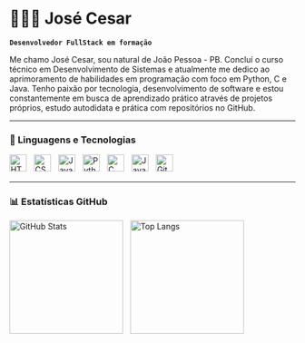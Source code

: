 # 👨🏻‍💻 José Cesar

**`Desenvolvedor FullStack em formação`**

Me chamo José Cesar, sou natural de João Pessoa - PB. Concluí o curso técnico em Desenvolvimento de Sistemas e atualmente me dedico ao aprimoramento de habilidades em programação com foco em Python, C e Java. Tenho paixão por tecnologia, desenvolvimento de software e estou constantemente em busca de aprendizado prático através de projetos próprios, estudo autodidata e prática com repositórios no GitHub.

---

### 🤖 Linguagens e Tecnologias

<img align="left" alt="HTML" title="HTML" width="30px" style="padding-right: 10px;" src="https://cdn.jsdelivr.net/gh/devicons/devicon@latest/icons/html5/html5-original.svg" />
<img align="left" alt="CSS" title="CSS" width="30px" style="padding-right: 10px;" src="https://cdn.jsdelivr.net/gh/devicons/devicon@latest/icons/css3/css3-original.svg" />
<img align="left" alt="JavaScript" title="JavaScript" width="30px" style="padding-right: 10px;" src="https://cdn.jsdelivr.net/gh/devicons/devicon@latest/icons/javascript/javascript-original.svg" />
<img align="left" alt="Python" title="Python" width="30px" style="padding-right: 10px;" src="https://cdn.jsdelivr.net/gh/devicons/devicon@latest/icons/python/python-original.svg" />
<img align="left" alt="C" title="C" width="30px" style="padding-right: 10px;" src="https://cdn.jsdelivr.net/gh/devicons/devicon@latest/icons/c/c-original.svg" />
<img align="left" alt="Java" title="Java" width="30px" style="padding-right: 10px;" src="https://cdn.jsdelivr.net/gh/devicons/devicon@latest/icons/java/java-original.svg" />
<img align="left" alt="Git" title="Git" width="30px" style="padding-right: 10px;" src="https://cdn.jsdelivr.net/gh/devicons/devicon@latest/icons/git/git-original.svg" />

<br/>
<br/>

---

### 📊 Estatísticas GitHub

<p>
  <img align="left" alt="GitHub Stats" height="200" style="padding-right: 10px;" src="https://github-readme-stats.vercel.app/api?username=cesarsilva090&show_icons=true&theme=tokyonight&include_all_commits=true&locale=pt-br" />

  <img align="left" alt="Top Langs" height="200" src="https://github-readme-stats.vercel.app/api/top-langs/?username=cesarsilva090&theme=tokyonight&layout=compact&custom_title=Tecnologias&langs_count=9" />
</p>
